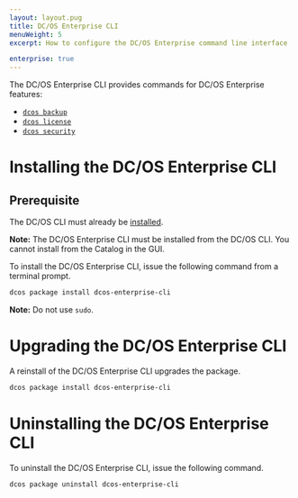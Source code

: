 ```yaml
---
layout: layout.pug
title: DC/OS Enterprise CLI
menuWeight: 5
excerpt: How to configure the DC/OS Enterprise command line interface

enterprise: true
---
```


The DC/OS Enterprise CLI provides commands for DC/OS Enterprise features:

- [`dcos backup`](/1.11/cli/command-reference/dcos-backup)
- [`dcos license`](/1.11/cli/command-reference/dcos-license)
- [`dcos security`](/1.11/cli/command-reference/dcos-security)

# <a name="ent-cli-install"></a>Installing the DC/OS Enterprise CLI

## Prerequisite

The DC/OS CLI must already be [installed](/1.11/cli/install/).

**Note:** The DC/OS Enterprise CLI must be installed from the DC/OS CLI. You cannot install from the Catalog in the GUI.

To install the DC/OS Enterprise CLI, issue the following command from a terminal prompt.

```bash
dcos package install dcos-enterprise-cli
```

**Note:** Do not use `sudo`.


# <a name="ent-cli-upgrade"></a>Upgrading the DC/OS Enterprise CLI

A reinstall of the DC/OS Enterprise CLI upgrades the package.

```bash
dcos package install dcos-enterprise-cli
```


# <a name="ent-cli-uninstall"></a>Uninstalling the DC/OS Enterprise CLI

To uninstall the DC/OS Enterprise CLI, issue the following command.

```bash
dcos package uninstall dcos-enterprise-cli
```
